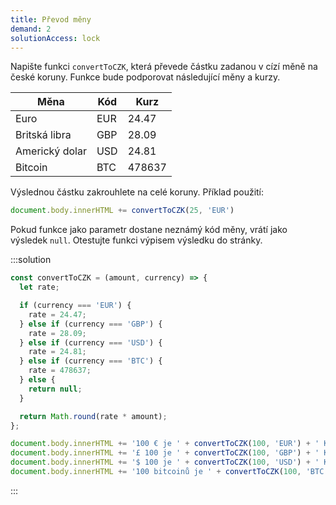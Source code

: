 ```yaml
---
title: Převod měny
demand: 2
solutionAccess: lock
---
```


Napište funkci `convertToCZK`, která převede částku zadanou v cízí měně na české koruny. Funkce bude podporovat následující měny a kurzy.

| Měna           | Kód | Kurz   |
| -------------- | --- | ------ |
| Euro           | EUR | 24.47  |
| Britská libra  | GBP | 28.09  |
| Americký dolar | USD | 24.81  |
| Bitcoin        | BTC | 478637 |

Výslednou částku zakrouhlete na celé koruny. Příklad použití:

```js
document.body.innerHTML += convertToCZK(25, 'EUR')
```

Pokud funkce jako parametr dostane neznámý kód měny, vrátí jako výsledek `null`. Otestujte funkci výpisem výsledku do stránky.

:::solution

```js
const convertToCZK = (amount, currency) => {
  let rate;

  if (currency === 'EUR') {
    rate = 24.47;
  } else if (currency === 'GBP') {
    rate = 28.09;
  } else if (currency === 'USD') {
    rate = 24.81;
  } else if (currency === 'BTC') {
    rate = 478637;
  } else {
    return null;
  }

  return Math.round(rate * amount);
};

document.body.innerHTML += '100 € je ' + convertToCZK(100, 'EUR') + ' Kč<br>'
document.body.innerHTML += '£ 100 je ' + convertToCZK(100, 'GBP') + ' Kč<br>'
document.body.innerHTML += '$ 100 je ' + convertToCZK(100, 'USD') + ' Kč<br>'
document.body.innerHTML += '100 bitcoinů je ' + convertToCZK(100, 'BTC') + ' Kč<br>'
```

:::
